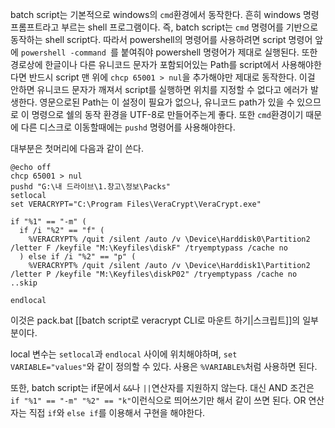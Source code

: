 batch script는 기본적으로 windows의 `cmd`환경에서 동작한다. 흔히 windows 명령 프롬프트라고 부르는 shell 프로그램이다. 즉, batch script는 `cmd` 명령어를 기반으로 동작하는 shell script다. 
따라서 powershell의 명령어를 사용하려면 script 명령어 앞에 `powershell -command `를 붙여줘야 powershell 명령어가 제대로 실행된다. 
또한 경로상에 한글이나 다른 유니코드 문자가 포함되어있는 Path를 script에서 사용해야한다면 반드시 script 맨 위에
`chcp 65001 > nul`을 추가해야만 제대로 동작한다. 이걸 안하면 유니코드 문자가 깨져서 script를 실행하면 위치를 지정할 수 없다고 에러가 발생한다. 영문으로된 Path는 이 설정이 필요가 없으나, 유니코드 path가 있을 수 있으므로 이 명령으로 쉘의 동작 환경을 UTF-8로 만들어주는게 좋다. 
또한 `cmd`환경이기 때문에 다른 디스크로 이동할때에는  `pushd` 명령어를 사용해야한다. 

대부분은 첫머리에 다음과 같이 쓴다.
```
@echo off
chcp 65001 > nul
pushd "G:\내 드라이브\1.창고\정보\Packs"
setlocal
set VERACRYPT="C:\Program Files\VeraCrypt\VeraCrypt.exe"

if "%1" == "-m" (
  if /i "%2" == "f" (
    %VERACRYPT% /quit /silent /auto /v \Device\Harddisk0\Partition2 /letter F /keyfile "M:\Keyfiles\diskF" /tryemptypass /cache no
  ) else if /i "%2" == "p" (
    %VERACRYPT% /quit /silent /auto /v \Device\Harddisk1\Partition2 /letter P /keyfile "M:\Keyfiles\diskP02" /tryemptypass /cache no ..skip

endlocal
```
이것은 pack.bat [[batch script로 veracrypt CLI로 마운트 하기|스크립트]]의 일부분이다.

local 변수는 `setlocal`과 `endlocal` 사이에 위치해야하며, `set VARIABLE="values"`와 같이 정의할 수 있다.
사용은 `%VARIABLE%`처럼 사용하면 된다.

또한, batch script는 if문에서 `&&`나 `||`연산자를 지원하지 않는다. 대신 AND 조건은
`if "%1" == "-m" "%2" == "k"`이런식으로 띄어쓰기만 해서 같이 쓰면 된다.
OR 연산자는 직접 `if`와 `else if`를 이용해서 구현을 해야한다.